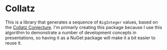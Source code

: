 # Collatz

This is a library that generates a sequence of `BigInteger` values, based on the [Collatz Conjecture](https://en.wikipedia.org/wiki/Collatz_conjecture). I'm primarly creating this package because I use this algorithm to demonstrate a number of development concepts in presentations, so having it as a NuGet package will make it a bit easier to reuse it.